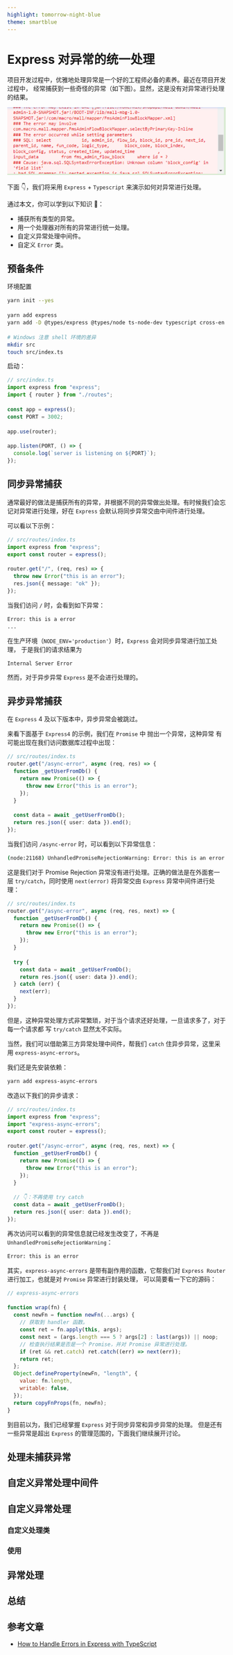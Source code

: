 ```yaml
---
highlight: tomorrow-night-blue
theme: smartblue
---
```


# Express 对异常的统一处理

项目开发过程中，优雅地处理异常是一个好的工程师必备的素养。最近在项目开发过程中，
经常捕获到一些奇怪的异常（如下图）。显然，这是没有对异常进行处理的结果。

![image](./images/2022-06-27-23-31-07.png)

下面 👇，我们将采用 `Express` + `Typescript` 来演示如何对异常进行处理。

通过本文，你可以学到以下知识 👏：

- 捕获所有类型的异常。
- 用一个处理器对所有的异常进行统一处理。
- 自定义异常处理中间件。
- 自定义 `Error` 类。

## 预备条件

环境配置

```sh
yarn init --yes

yarn add express
yarn add -D @types/express @types/node ts-node-dev typescript cross-en

# Windows 注意 shell 环境的差异
mkdir src
touch src/index.ts
```

启动：

```typescript
// src/index.ts
import express from "express";
import { router } from "./routes";

const app = express();
const PORT = 3002;

app.use(router);

app.listen(PORT, () => {
  console.log(`server is listening on ${PORT}`);
});
```

## 同步异常捕获

通常最好的做法是捕获所有的异常，并根据不同的异常做出处理。有时候我们会忘记对异常进行处理，好在 `Express` 会默认将同步异常交由中间件进行处理。

可以看以下示例：

```typescript
// src/routes/index.ts
import express from "express";
export const router = express();

router.get("/", (req, res) => {
  throw new Error("this is an error");
  res.json({ message: "ok" });
});
```

当我们访问 `/` 时，会看到如下异常：

```sh
Error: this is a error
...
```

在生产环境（`NODE_ENV='production'`）时，`Express` 会对同步异常进行加工处理，
于是我们的请求结果为

```
Internal Server Error
```

然而，对于异步异常 `Express` 是不会进行处理的。

## 异步异常捕获

在 `Express` 4 及以下版本中，异步异常会被跳过。

来看下面基于 `Express4` 的示例，我们在 `Promise` 中 抛出一个异常，这种异常
有可能出现在我们访问数据库过程中出现：

```typescript
// src/routes/index.ts
router.get("/async-error", async (req, res) => {
  function _getUserFromDb() {
    return new Promise(() => {
      throw new Error("this is an error");
    });
  }

  const data = await _getUserFromDb();
  return res.json({ user: data }).end();
});
```

当我们访问 `/async-error` 时，可以看到以下异常信息：

```sh
(node:21168) UnhandledPromiseRejectionWarning: Error: this is an error
```

这是我们对于 Promise Rejection 异常没有进行处理。正确的做法是在外面套一层 `try/catch`，同时使用 `next(error)` 将异常交由 `Express` 异常中间件进行处理：

```typescript
// src/routes/index.ts
router.get("/async-error", async (req, res, next) => {
  function _getUserFromDb() {
    return new Promise(() => {
      throw new Error("this is an error");
    });
  }

  try {
    const data = await _getUserFromDb();
    return res.json({ user: data }).end();
  } catch (err) {
    next(err);
  }
});
```

但是，这种异常处理方式非常繁琐，对于当个请求还好处理，一旦请求多了，对于每一个请求都
写 `try/catch` 显然太不实际。

当然，我们可以借助第三方异常处理中间件，帮我们 `catch` 住异步异常，这里采用
`express-async-errors`。

我们还是先安装依赖：

```sh
yarn add express-async-errors
```

改造以下我们的异步请求：

```typescript
// src/routes/index.ts
import express from "express";
import "express-async-errors";
export const router = express();

router.get("/async-error", async (req, res, next) => {
  function _getUserFromDb() {
    return new Promise(() => {
      throw new Error("this is an error");
    });
  }

  // 👇：不再使用 try catch
  const data = await _getUserFromDb();
  return res.json({ user: data }).end();
});
```

再次访问可以看到的异常信息就已经发生改变了，不再是 `UnhandledPromiseRejectionWarning`：

```sh
Error: this is an error
```

其实，`express-async-errors` 是带有副作用的函数，它帮我们对
`Express Router` 进行加工，也就是对 `Promise` 异常进行封装处理，
可以简要看一下它的源码：

```javascript
// express-async-errors

function wrap(fn) {
  const newFn = function newFn(...args) {
    // 获取到 handler 函数。
    const ret = fn.apply(this, args);
    const next = (args.length === 5 ? args[2] : last(args)) || noop;
    // 检查执行结果是否是一个 Promise，并对 Promise 异常进行处理。
    if (ret && ret.catch) ret.catch((err) => next(err));
    return ret;
  };
  Object.defineProperty(newFn, "length", {
    value: fn.length,
    writable: false,
  });
  return copyFnProps(fn, newFn);
}
```

到目前以为，我们已经掌握 `Express` 对于同步异常和异步异常的处理。
但是还有一些异常是超出 `Express` 的管理范围的，下面我们继续展开讨论。

## 处理未捕获异常

## 自定义异常处理中间件

## 自定义异常处理

### 自定义处理类

### 使用

## 异常处理

## 总结

## 参考文章

- [How to Handle Errors in Express with TypeScript](https://www.codeconcisely.com/posts/how-to-handle-errors-in-express-with-typescript/)
